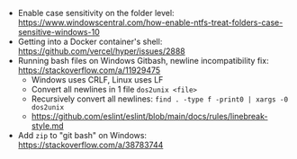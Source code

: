 - Enable case sensitivity on the folder level: https://www.windowscentral.com/how-enable-ntfs-treat-folders-case-sensitive-windows-10
- Getting into a Docker container's shell: https://github.com/vercel/hyper/issues/2888
- Running bash files on Windows Gitbash, newline incompatibility fix: https://stackoverflow.com/a/11929475 
  - Windows uses CRLF, Linux uses LF
  - Convert all newlines in 1 file `dos2unix <file>` 
  - Recursively convert all newlines: `find . -type f -print0 | xargs -0 dos2unix`
  - https://github.com/eslint/eslint/blob/main/docs/rules/linebreak-style.md
- Add `zip` to "git bash" on Windows: https://stackoverflow.com/a/38783744
